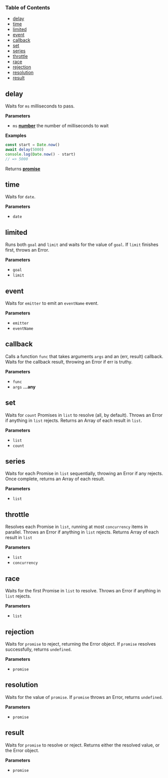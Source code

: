 <!-- Generated by documentation.js. Update this documentation by updating the source code. -->

### Table of Contents

-   [delay](#delay)
-   [time](#time)
-   [limited](#limited)
-   [event](#event)
-   [callback](#callback)
-   [set](#set)
-   [series](#series)
-   [throttle](#throttle)
-   [race](#race)
-   [rejection](#rejection)
-   [resolution](#resolution)
-   [result](#result)

## delay

Waits for `ms` milliseconds to pass.

**Parameters**

-   `ms` **[number](https://developer.mozilla.org/en-US/docs/Web/JavaScript/Reference/Global_Objects/Number)** the number of milliseconds to wait

**Examples**

```javascript
const start = Date.now()
await delay(5000)
console.log(Date.now() - start)
// => 5000
```

Returns **[promise](https://developer.mozilla.org/en-US/docs/Web/JavaScript/Reference/Global_Objects/Promise)** 

## time

Waits for `date`.

**Parameters**

-   `date`  

## limited

Runs both `goal` and `limit` and waits for the value of `goal`.
If `limit` finishes first, throws an Error.

**Parameters**

-   `goal`  
-   `limit`  

## event

Waits for `emitter` to emit an `eventName` event.

**Parameters**

-   `emitter`  
-   `eventName`  

## callback

Calls a function `func` that takes arguments `args` and an (err, result) callback.
Waits for the callback result, throwing an Error if err is truthy.

**Parameters**

-   `func`  
-   `args` **...any** 

## set

Waits for `count` Promises in `list` to resolve (all, by default).
Throws an Error if anything in `list` rejects.
Returns an Array of each result in `list`.

**Parameters**

-   `list`  
-   `count`  

## series

Waits for each Promise in `list` sequentially,
throwing an Error if any rejects.
Once complete, returns an Array of each result.

**Parameters**

-   `list`  

## throttle

Resolves each Promise in `list`,
running at most `concurrency` items in parallel.
Throws an Error if anything in `list` rejects.
Returns Array of each result in `list`

**Parameters**

-   `list`  
-   `concurrency`  

## race

Waits for the first Promise in `list` to resolve.
Throws an Error if anything in `list` rejects.

**Parameters**

-   `list`  

## rejection

Waits for `promise` to reject, returning the Error object.
If `promise` resolves successfully, returns `undefined`.

**Parameters**

-   `promise`  

## resolution

Waits for the value of `promise`.
If `promise` throws an Error, returns `undefined`.

**Parameters**

-   `promise`  

## result

Waits for `promise` to resolve or reject.
Returns either the resolved value, or the Error object.

**Parameters**

-   `promise`  
